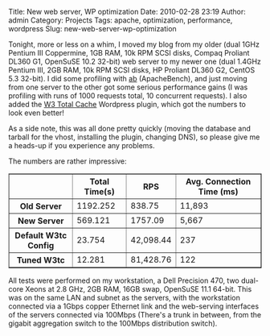 Title: New web server, WP optimization
Date: 2010-02-28 23:19
Author: admin
Category: Projects
Tags: apache, optimization, performance, wordpress
Slug: new-web-server-wp-optimization

Tonight, more or less on a whim, I moved my blog from my older (dual
1GHz Pentium III Coppermine, 1GB RAM, 10k RPM SCSI disks, Compaq
Proliant DL360 G1, OpenSuSE 10.2 32-bit) web server to my newer one
(dual 1.4GHz Pentium III, 2GB RAM, 10k RPM SCSI disks, HP Proliant DL360
G2, CentOS 5.3 32-bit). I did some profiling with
[ab](http://httpd.apache.org/docs/2.0/programs/ab.html) (ApacheBench),
and just moving from one server to the other got some serious
performance gains (I was profiling with runs of 1000 requests total, 10
concurrent requests). I also added the [W3 Total
Cache](http://wordpress.org/extend/plugins/w3-total-cache/) Wordpress
plugin, which got the numbers to look even better!

As a side note, this was all done pretty quickly (moving the database
and tarball for the vhost, installing the plugin, changing DNS), so
please give me a heads-up if you experience any problems.

The numbers are rather impressive:

<table border="1">
<tr>
<td>
</td>
<th>
Total Time(s)

</th>
<th>
RPS

</th>
<th>
Avg. Connection Time (ms)

</th>
</tr>
<tr>
<th>
Old Server

</th>
<td>
1192.252

</td>
<td>
838.75

</td>
<td>
11,893

</td>
</tr>
<tr>
<th>
New Server

</th>
<td>
569.121

</td>
<td>
1757.09

</td>
<td>
5,667

</td>
</tr>
<tr>
<th>
Default W3tc Config

</th>
<td>
23.754

</td>
<td>
42,098.44

</td>
<td>
237

</td>
</tr>
<tr>
<th>
Tuned W3tc

</th>
<td>
12.281

</td>
<td>
81,428.76

</td>
<td>
122

</td>
</tr>
</table>
All tests were performed on my workstation, a Dell Precision 470, two
dual-core Xeons at 2.8 GHz, 2GB RAM, 16GB swap, OpenSuSE 11.1 64-bit.
This was on the same LAN and subnet as the servers, with the workstation
connected via a 1Gbps copper Ethernet link and the web-serving
interfaces of the servers connected via 100Mbps (There's a trunk in
between, from the gigabit aggregation switch to the 100Mbps distribution
switch).
